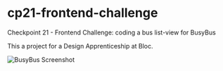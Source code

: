 # cp21-frontend-challenge
Checkpoint 21 - Frontend Challenge: coding a bus list-view for BusyBus

This a project for a Design Apprenticeship at Bloc.

![BusyBus Screenshot](lucianchung.github.com//images/github-screenshots/cp21.png)
